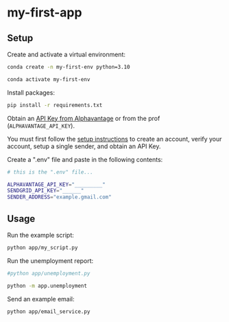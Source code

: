 # my-first-app



## Setup

Create and activate a virtual environment:

```sh
conda create -n my-first-env python=3.10

conda activate my-first-env
```


Install packages:
```sh
pip install -r requirements.txt
```

Obtain an [API Key from Alphavantage](https://www.alphavantage.co/support/#api-key) or from the prof (`ALPHAVANTAGE_API_KEY`).

You must first follow the [setup instructions](https://github.com/prof-rossetti/intro-to-python/blob/main/notes/python/packages/sendgrid.md) to create an account, verify your account, setup a single sender, and obtain an API Key.


Create a ".env" file and paste in the following contents:

```sh
# this is the ".env" file...

ALPHAVANTAGE_API_KEY="_________"
SENDGRID_API_KEY="______"
SENDER_ADDRESS="example.gmail.com"
```




## Usage

Run the example script:

```sh
python app/my_script.py
```


Run the unemployment report:

```sh
#python app/unemployment.py

python -m app.unemployment

```


Send an example email:


```sh
python app/email_service.py
```